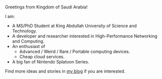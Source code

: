 Greetings from Kingdom of Saudi Arabia!

I am:
- A MS/PhD Student at King Abdullah University of Science and Technology.
- A developer and researcher interested in High-Performance Networking and Computing.
- An enthusiast of
  - Advanced / Weird / Rare / Portable computing devices.
  - Cheap cloud services.
- A big fan of Nintendo Splatoon Series.

Find more ideas and stories in [my blog](https://nekodaemon.com/) if you are interested.
